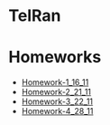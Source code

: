 # TelRan

# Homeworks

- [Homework-1_16_11](https://github.com/AlexDolz/JS-Homeworks-2/tree/main/Homework_16_11)
- [Homework-2_21_11](https://github.com/AlexDolz/JS-Homeworks-2/tree/main/Homework_21_11)
- [Homework-3_22_11](https://github.com/AlexDolz/JS-Homeworks-2/tree/main/Homework_22_11)
- [Homework-4_28_11](https://github.com/AlexDolz/JS-Homeworks-2/tree/main/Homework_28_11)
